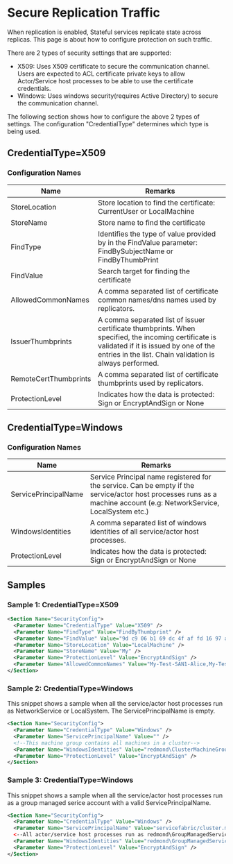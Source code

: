 <properties
   pageTitle="Secure replication traffic of Stateful Services in Azure Service Fabric"
   description="When replication is enabled, Stateful Services replicate their state from a primary replica to secondary replicas and such traffic needs to be protected against eavesdropping and tampering."
   services="service-fabric"
   documentationCenter=".net"
   authors="leikong"
   manager="vipulm"
   editor=""/>

<tags
   ms.service="service-fabric"
   ms.devlang="dotnet"
   ms.topic="article"
   ms.tgt_pltfrm="NA"
   ms.workload="NA"
   ms.date="04/13/2015"
   ms.author="leikong"/>

# Secure Replication Traffic

When replication is enabled, Stateful services replicate state across replicas. This page is about how to configure protection on such traffic.

There are 2 types of security settings that are supported:

- X509: Uses X509 certificate to secure the communication channel. Users are expected to ACL certificate private keys to allow Actor/Service host processes to be able to use the certificate credentials.
- Windows: Uses windows security(requires Active Directory) to secure the communication channel.

The following section shows how to configure the above 2 types of settings.
The configuration "CredentialType" determines which type is being used.

## CredentialType=X509

### Configuration Names

|Name|Remarks|
|----|-------|
|StoreLocation|Store location to find the certificate: CurrentUser or LocalMachine|
|StoreName|Store name to find the certificate|
|FindType|Identifies the type of value provided by in the FindValue parameter: FindBySubjectName or FindByThumbPrint|
|FindValue|Search target for finding the certificate|
|AllowedCommonNames|A comma separated list of certificate common names/dns names used by replicators.|
|IssuerThumbprints|A comma separated list of issuer certificate thumbprints. When specified, the incoming certificate is validated if it is issued by one of the entries in the list. Chain validation is always performed.|
|RemoteCertThumbprints|A comma separated list of certificate thumbprints used by replicators.|
|ProtectionLevel|Indicates how the data is protected: Sign or EncryptAndSign or None|

## CredentialType=Windows

### Configuration Names

|Name|Remarks|
|----|-------|
|ServicePrincipalName|Service Principal name registered for the service. Can be empty if the service/actor host processes runs as a machine account (e.g: NetworkService, LocalSystem etc.)|
|WindowsIdentities|A comma separated list of windows identities of all service/actor host processes.
|ProtectionLevel|Indicates how the data is protected: Sign or EncryptAndSign or None|

## Samples

### Sample 1: CredentialType=X509

```xml
<Section Name="SecurityConfig">
  <Parameter Name="CredentialType" Value="X509" />
  <Parameter Name="FindType" Value="FindByThumbprint" />
  <Parameter Name="FindValue" Value="9d c9 06 b1 69 dc 4f af fd 16 97 ac 78 1e 80 67 90 74 9d 2f" />
  <Parameter Name="StoreLocation" Value="LocalMachine" />
  <Parameter Name="StoreName" Value="My" />
  <Parameter Name="ProtectionLevel" Value="EncryptAndSign" />
  <Parameter Name="AllowedCommonNames" Value="My-Test-SAN1-Alice,My-Test-SAN1-Bob" />
</Section>
```

### Sample 2: CredentialType=Windows
This snippet shows a sample when all the service/actor host processes run as NetworkService or LocalSystem. The ServicePrincipalName is empty.

```xml
<Section Name="SecurityConfig">
  <Parameter Name="CredentialType" Value="Windows" />
  <Parameter Name="ServicePrincipalName" Value="" />
  <!--This machine group contains all machines in a cluster-->
  <Parameter Name="WindowsIdentities" Value="redmond\ClusterMachineGroup" />
  <Parameter Name="ProtectionLevel" Value="EncryptAndSign" />
</Section>
```

### Sample 3: CredentialType=Windows
This snippet shows a sample when all the service/actor host processes run as a group managed serice account with a valid ServicePrincipalName.

```xml
<Section Name="SecurityConfig">
  <Parameter Name="CredentialType" Value="Windows" />
  <Parameter Name="ServicePrincipalName" Value="servicefabric/cluster.microsoft.com" />
  <--All actor/service host processes run as redmond\GroupManagedServiceAccount-->
  <Parameter Name="WindowsIdentities" Value="redmond\GroupManagedServiceAccount" />
  <Parameter Name="ProtectionLevel" Value="EncryptAndSign" />
</Section>
```
 